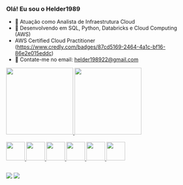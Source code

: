 ### Olá! Eu sou o Helder1989

- 🔭 Atuação como Analista de Infraestrutura Cloud
- 🌱 Desenvolvendo em SQL, Python, Databricks e Cloud Computing (AWS)
- AWS Certified Cloud Practitioner (https://www.credly.com/badges/87cd5169-2464-4a1c-bf16-86e2e015eddc)
- 💬 Contate-me no email: helder198922@gmail.com

<div>
  <a href="https://github.com/helder1989">
  <img height="180em" src="https://github-readme-stats.vercel.app/api?username=helder1989&show_icons=true&theme=dark&include_all_commits=true&count_private=true"/>
  <img height="180em" src="https://github-readme-stats.vercel.app/api/top-langs/?username=helder1989&layout=compact&langs_count=7&theme=dark"/>
</div>

<div style="display: inline_block"><br>
  <img "height="50" width="50" src="https://cdn.jsdelivr.net/gh/devicons/devicon/icons/python/python-original.svg" />
  <img "height="50" width="50" src="https://cdn.jsdelivr.net/gh/devicons/devicon/icons/microsoftsqlserver/microsoftsqlserver-plain-wordmark.svg" />
  <img "height="50" width="50" src="https://cdn.jsdelivr.net/gh/devicons/devicon/icons/jupyter/jupyter-original-wordmark.svg" />
  <img "height="50" width="50" src="https://cdn.jsdelivr.net/gh/devicons/devicon/icons/git/git-original-wordmark.svg" />
  <img "height="50" width="50" src="https://cdn.jsdelivr.net/gh/devicons/devicon/icons/amazonwebservices/amazonwebservices-original-wordmark.svg" />
  <img "height="50" width="50" src="https://cdn.jsdelivr.net/gh/devicons/devicon/icons/anaconda/anaconda-original-wordmark.svg" />
</div>

##

<div> 
  <a href="https://www.linkedin.com/in/helder-claudio-da-silva-59072a16a/" target="_blank"><img src="https://img.shields.io/badge/-LinkedIn-%230077B5?style=for-the-badge&logo=linkedin&logoColor=white" target="_blank"></a> 
 <a href = "mailto:helder198922@gmail.com"><img src="https://img.shields.io/badge/-Gmail-%23333?style=for-the-badge&logo=gmail&logoColor=white" target="_blank"></a>
 <div> 
